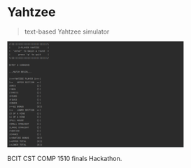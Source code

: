# Yahtzee
> text-based Yahtzee simulator

<img src="https://github.com/CheesyPudding/Yahtzee-Text-Game/blob/main/preview.PNG" width="80%">

BCIT CST COMP 1510 finals Hackathon.
